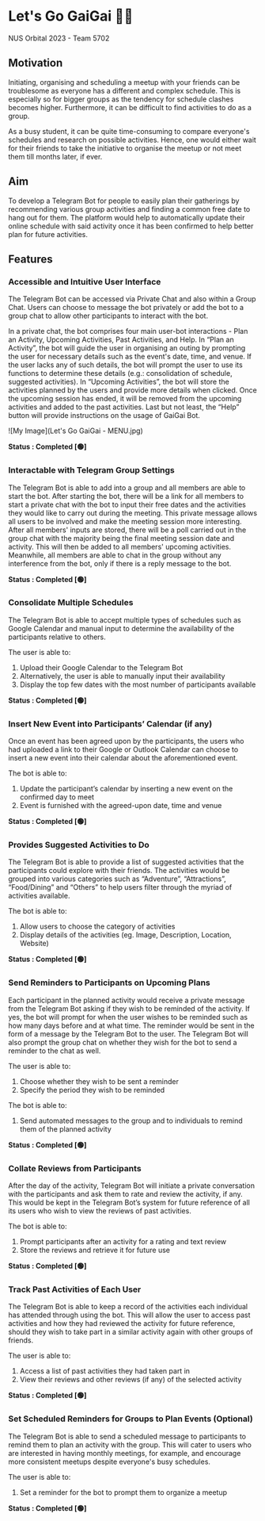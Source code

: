 # Let's Go GaiGai :dancing_women:
NUS Orbital 2023 - Team 5702

## Motivation
Initiating, organising and scheduling a meetup with your friends can be troublesome as everyone has a different and complex schedule. This is especially so for bigger groups as the tendency for schedule clashes becomes higher. Furthermore, it can be difficult to find activities to do as a group. 

As a busy student, it can be quite time-consuming to compare everyone's schedules and research on possible activities. Hence, one would either wait for their friends to take the initiative to organise the meetup or not meet them till months later, if ever.

## Aim
To develop a Telegram Bot for people to easily plan their gatherings by recommending various group activities and finding a common free date to hang out for them. The platform would help to automatically update their online schedule with said activity once it has been confirmed to help better plan for future activities.

## Features
### Accessible and Intuitive User Interface
The Telegram Bot can be accessed via Private Chat and also within a Group Chat. Users can choose to message the bot privately or add the bot to a group chat to allow other participants to interact with the bot.

In a private chat, the bot comprises four main user-bot interactions - Plan an Activity, Upcoming Activities, Past Activities, and Help. In “Plan an Activity”, the bot will guide the user in organising an outing by prompting the user for necessary details such as the event's date, time, and venue. If the user lacks any of such details, the bot will prompt the user to use its functions to determine these details (e.g.: consolidation of schedule, suggested activities). In “Upcoming Activities”, the bot will store the activities planned by the users and provide more details when clicked. Once the upcoming session has ended, it will be removed from the upcoming activities and added to the past activities. Last but not least, the “Help” button will provide instructions on the usage of GaiGai Bot.

![My Image](Let's Go GaiGai - MENU.jpg)

**Status : Completed [:green_circle:]**

### Interactable with Telegram Group Settings
The Telegram Bot is able to add into a group and all members are able to start the bot. After starting the bot, there will be a link for all members to start a private chat with the bot to input their free dates and the activities they would like to carry out during the meeting. This private message allows all users to be involved and make the meeting session more interesting. After all members' inputs are stored, there will be a poll carried out in the group chat with the majority being the final meeting session date and activity. This will then be added to all members' upcoming activities. Meanwhile, all members are able to chat in the group without any interference from the bot, only if there is a reply message to the bot. 

**Status : Completed [:green_circle:]**

### Consolidate Multiple Schedules
The Telegram Bot is able to accept multiple types of schedules such as Google Calendar and manual input to determine the availability of the participants relative to others.

The user is able to:
1. Upload their Google Calendar to the Telegram Bot
2. Alternatively, the user is able to manually input their availability
3. Display the top few dates with the most number of participants available

**Status : Completed [:green_circle:]**

### Insert New Event into Participants’ Calendar (if any)
Once an event has been agreed upon by the participants, the users who had uploaded a link to their Google or Outlook Calendar can choose to insert a new event into their calendar about the aforementioned event.

The bot is able to:
1. Update the participant’s calendar by inserting a new event on the confirmed day to meet
2. Event is furnished with the agreed-upon date, time and venue

**Status : Completed [:green_circle:]**

### Provides Suggested Activities to Do
The Telegram Bot is able to provide a list of suggested activities that the participants could explore with their friends. The activities would be grouped into various categories such as “Adventure”, “Attractions”, “Food/Dining” and “Others” to help users filter through the myriad of activities available.

The bot is able to:
1. Allow users to choose the category of activities 
2. Display details of the activities (eg. Image, Description, Location, Website)

**Status : Completed [:green_circle:]**

### Send Reminders to Participants on Upcoming Plans
Each participant in the planned activity would receive a private message from the Telegram Bot asking if they wish to be reminded of the activity. If yes, the bot will prompt for when the user wishes to be reminded such as how many days before and at what time. The reminder would be sent in the form of a message by the Telegram Bot to the user. The Telegram Bot will also prompt the group chat on whether they wish for the bot to send a reminder to the chat as well.

The user is able to:
1. Choose whether they wish to be sent a reminder
2. Specify the period they wish to be reminded

The bot is able to:
1. Send automated messages to the group and to individuals to remind them of the planned activity

**Status : Completed [:green_circle:]**

### Collate Reviews from Participants
After the day of the activity, Telegram Bot will initiate a private conversation with the participants and ask them to rate and review the activity, if any. This would be kept in the Telegram Bot’s system for future reference of all its users who wish to view the reviews of past activities.

The bot is able to:
1. Prompt participants after an activity for a rating and text review
2. Store the reviews and retrieve it for future use

**Status : Completed [:green_circle:]**

### Track Past Activities of Each User
The Telegram Bot is able to keep a record of the activities each individual has attended through using the bot. This will allow the user to access past activities and how they had reviewed the activity for future reference, should they wish to take part in a similar activity again with other groups of friends.

The user is able to:
1. Access a list of past activities they had taken part in
2. View their reviews and other reviews (if any) of the selected activity

**Status : Completed [:green_circle:]**

### Set Scheduled Reminders for Groups to Plan Events (Optional)
The Telegram Bot is able to send a scheduled message to participants to remind them to plan an activity with the group. This will cater to users who are interested in having monthly meetings, for example, and encourage more consistent meetups despite everyone's busy schedules.

The user is able to:
1. Set a reminder for the bot to prompt them to organize a meetup

**Status : Completed [:green_circle:]**
